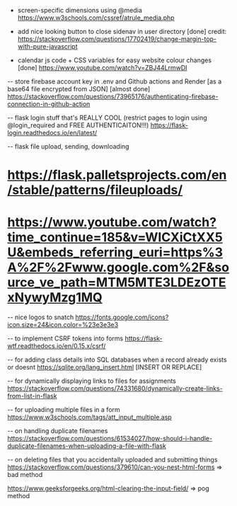 <!-- some pages have page-specific styling to prevent stylesheet bloat -->





- screen-specific dimensions using @media
https://www.w3schools.com/cssref/atrule_media.php


- add nice looking button to close sidenav in user directory [done]
credit: https://stackoverflow.com/questions/17702419/change-margin-top-with-pure-javascript


- calendar js code + CSS variables for easy website colour changes [done]
https://www.youtube.com/watch?v=ZBJ44LrmwDI


-- store firebase account key in .env and Github actions and Render [as a base64 file encrypted from JSON] [almost done]
https://stackoverflow.com/questions/73965176/authenticating-firebase-connection-in-github-action


-- flask login stuff that's REALLY COOL (restrict pages to login using @login_required and FREE AUTHENTICAITON!!!)
https://flask-login.readthedocs.io/en/latest/

-- flask file upload, sending, downloading
# https://flask.palletsprojects.com/en/stable/patterns/fileuploads/
# https://www.youtube.com/watch?time_continue=185&v=WICXiCtXX5U&embeds_referring_euri=https%3A%2F%2Fwww.google.com%2F&source_ve_path=MTM5MTE3LDEzOTExNywyMzg1MQ

-- nice logos to snatch
https://fonts.google.com/icons?icon.size=24&icon.color=%23e3e3e3


-- to implement CSRF tokens into forms
https://flask-wtf.readthedocs.io/en/0.15.x/csrf/


-- for adding class details into SQL databases when a record already exists or doesnt
https://sqlite.org/lang_insert.html [INSERT OR REPLACE]


-- for dynamically displaying links to files for assignments
https://stackoverflow.com/questions/74331680/dynamically-create-links-from-list-in-flask

-- for uploading multiple files in a form
https://www.w3schools.com/tags/att_input_multiple.asp

-- on handling duplicate filenames
https://stackoverflow.com/questions/61534027/how-should-i-handle-duplicate-filenames-when-uploading-a-file-with-flask

-- on deleting files that you accidentally uploaded and submitting things
https://stackoverflow.com/questions/379610/can-you-nest-html-forms => bad method

https://www.geeksforgeeks.org/html-clearing-the-input-field/ => pog method
